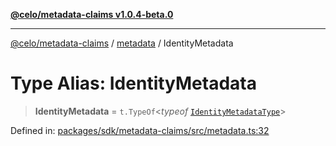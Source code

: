 [**@celo/metadata-claims v1.0.4-beta.0**](../../README.md)

***

[@celo/metadata-claims](../../README.md) / [metadata](../README.md) / IdentityMetadata

# Type Alias: IdentityMetadata

> **IdentityMetadata** = `t.TypeOf`\<*typeof* [`IdentityMetadataType`](../variables/IdentityMetadataType.md)\>

Defined in: [packages/sdk/metadata-claims/src/metadata.ts:32](https://github.com/celo-org/developer-tooling/blob/master/packages/sdk/metadata-claims/src/metadata.ts#L32)
